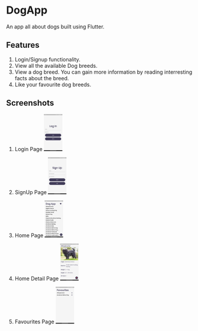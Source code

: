 # DogApp

An app all about dogs built using Flutter.

## Features
1. Login/Signup functionality.
2. View all the available Dog breeds.
3. View a dog breed. You can gain more information by reading interresting facts about the breed.
4. Like your favourite dog breeds.

## Screenshots

1. Login Page
<img
  src="/screenshots/1.png"
  alt="Login Page"
  title="Login Page"
  style="display: inline-block; margin: 0 auto; max-width: 50px">

2. SignUp Page
<img
  src="/screenshots/2.png"
  alt="SignUp Page"
  title="SignUp Page"
  style="display: inline-block; margin: 0 auto; max-width: 50px">

3. Home Page
<img
  src="/screenshots/3.png"
  alt="Home Page"
  title="Home Page"
  style="display: inline-block; margin: 0 auto; max-width: 50px">

4. Home Detail Page
<img
  src="/screenshots/4.png"
  alt="Home Detail Page"
  title="Home Detail Page"
  style="display: inline-block; margin: 0 auto; max-width: 50px">

5. Favourites Page
<img
  src="/screenshots/5.png"
  alt="Favourites Page"
  title="Favourites Page"
  style="display: inline-block; margin: 0 auto; max-width: 50px">
